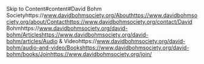 Skip to Content#content#David Bohm Societyhttps://www.davidbohmsociety.org/Abouthttps://www.davidbohmsociety.org/about/Contacthttps://www.davidbohmsociety.org/contact/David Bohmhttps://www.davidbohmsociety.org/david-bohm/Articleshttps://www.davidbohmsociety.org/david-bohm/articles/Audio & Videohttps://www.davidbohmsociety.org/david-bohm/audio-and-video/Bookshttps://www.davidbohmsociety.org/david-bohm/books/Joinhttps://www.davidbohmsociety.org/join/